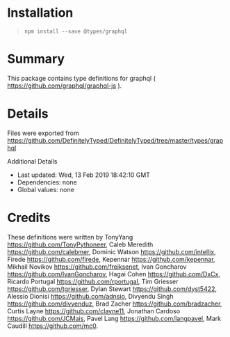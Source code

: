 # Installation
> `npm install --save @types/graphql`

# Summary
This package contains type definitions for graphql ( https://github.com/graphql/graphql-js ).

# Details
Files were exported from https://github.com/DefinitelyTyped/DefinitelyTyped/tree/master/types/graphql

Additional Details
 * Last updated: Wed, 13 Feb 2019 18:42:10 GMT
 * Dependencies: none
 * Global values: none

# Credits
These definitions were written by TonyYang <https://github.com/TonyPythoneer>, Caleb Meredith <https://github.com/calebmer>, Dominic Watson <https://github.com/intellix>, Firede <https://github.com/firede>, Kepennar <https://github.com/kepennar>, Mikhail Novikov <https://github.com/freiksenet>, Ivan Goncharov <https://github.com/IvanGoncharov>, Hagai Cohen <https://github.com/DxCx>, Ricardo Portugal <https://github.com/rportugal>, Tim Griesser <https://github.com/tgriesser>, Dylan Stewart <https://github.com/dyst5422>, Alessio Dionisi <https://github.com/adnsio>, Divyendu Singh <https://github.com/divyenduz>, Brad Zacher <https://github.com/bradzacher>, Curtis Layne <https://github.com/clayne11>, Jonathan Cardoso <https://github.com/JCMais>, Pavel Lang <https://github.com/langpavel>, Mark Caudill <https://github.com/mc0>.
